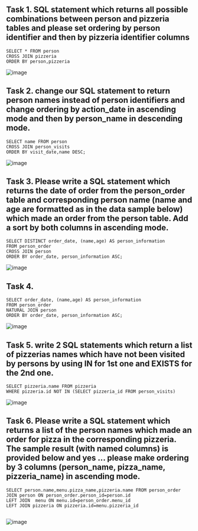  ## Task 1. SQL statement which returns all possible combinations between person and pizzeria tables and please set ordering by person identifier and then by pizzeria identifier columns

 ```
SELECT * FROM person
CROSS JOIN pizzeria
ORDER BY person,pizzeria

```
![image](https://github.com/piviich/db_practice/assets/144881369/859bf16d-9b8f-488c-8c30-1d3a25e992c9)

 ## Task 2. change our SQL statement to return person names instead of person identifiers and change ordering by action_date in ascending mode and then by person_name in descending mode. 
```
SELECT name FROM person 
CROSS JOIN person_visits
ORDER BY visit_date,name DESC;

```
![image](https://github.com/piviich/db_practice/assets/144881369/6d31855b-621c-496c-92b5-832b854e0745)

 ## Task 3. Please write a SQL statement which returns the date of order from the person_order table and corresponding person name (name and age are formatted as in the data sample below) which made an order from the person table. Add a sort by both columns in ascending mode.
 ```
SELECT DISTINCT order_date, (name,age) AS person_information 
FROM person_order
CROSS JOIN person
ORDER BY order_date, person_information ASC;
```
![image](https://github.com/piviich/db_practice/assets/144881369/d7a145ab-44db-4630-ab7e-6c1f67971ebd)


 ## Task 4. 
 ```
SELECT order_date, (name,age) AS person_information 
FROM person_order
NATURAL JOIN person
ORDER BY order_date, person_information ASC;
```
![image](https://github.com/piviich/db_practice/assets/144881369/19b0b2f7-5160-49e6-b47e-26bcca716015)

 ## Task 5. write 2 SQL statements which return a list of pizzerias names which have not been visited by persons by using IN for 1st one and EXISTS for the 2nd one.

 ```
SELECT pizzeria.name FROM pizzeria
WHERE pizzeria.id NOT IN (SELECT pizzeria_id FROM person_visits)

```
![image](https://github.com/piviich/db_practice/assets/144881369/b4493079-27c3-4eea-9553-c0c7e85046a8)

 ## Task 6. Please write a SQL statement which returns a list of the person names which made an order for pizza in the corresponding pizzeria. The sample result (with named columns) is provided below and yes ... please make ordering by 3 columns (person_name, pizza_name, pizzeria_name) in ascending mode.
 ```
SELECT person.name,menu.pizza_name,pizzeria.name FROM person_order JOIN person ON person_order.person_id=person.id
LEFT JOIN  menu ON menu.id=person_order.menu_id
LEFT JOIN pizzeria ON pizzeria.id=menu.pizzeria_id


```
![image](https://github.com/piviich/db_practice/assets/144881369/e96a1cae-4dba-4dd2-988d-82b15fd6d07b)

